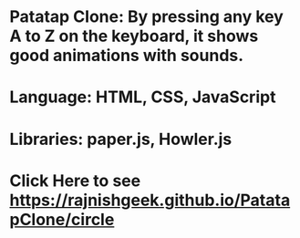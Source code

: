 # Patatap Clone: By pressing any key A to Z on the keyboard, it shows good animations with sounds.
# Language: HTML, CSS, JavaScript
# Libraries: paper.js, Howler.js
# Click Here to see https://rajnishgeek.github.io/PatatapClone/circle

